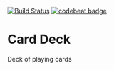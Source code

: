 [![Build Status](https://travis-ci.org/Golars/cardDeck.svg?branch=master)](https://travis-ci.org/Golars/cardDeck)
[![codebeat badge](https://codebeat.co/badges/fb4d82c6-63b9-47d7-ae41-0c801de447da)](https://codebeat.co/projects/github-com-golars-carddeck-master)

# Card Deck

Deck of playing cards
